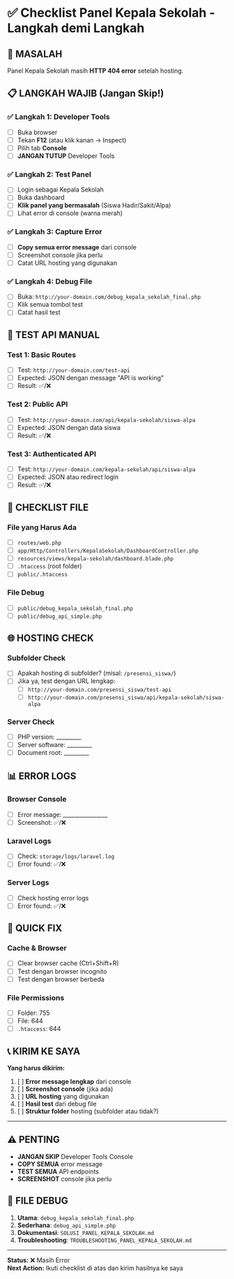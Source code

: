 # ✅ Checklist Panel Kepala Sekolah - Langkah demi Langkah

## 🚨 MASALAH
Panel Kepala Sekolah masih **HTTP 404 error** setelah hosting.

## 📋 LANGKAH WAJIB (Jangan Skip!)

### ✅ Langkah 1: Developer Tools
- [ ] Buka browser
- [ ] Tekan **F12** (atau klik kanan → Inspect)
- [ ] Pilih tab **Console**
- [ ] **JANGAN TUTUP** Developer Tools

### ✅ Langkah 2: Test Panel
- [ ] Login sebagai Kepala Sekolah
- [ ] Buka dashboard
- [ ] **Klik panel yang bermasalah** (Siswa Hadir/Sakit/Alpa)
- [ ] Lihat error di console (warna merah)

### ✅ Langkah 3: Capture Error
- [ ] **Copy semua error message** dari console
- [ ] Screenshot console jika perlu
- [ ] Catat URL hosting yang digunakan

### ✅ Langkah 4: Debug File
- [ ] Buka: `http://your-domain.com/debug_kepala_sekolah_final.php`
- [ ] Klik semua tombol test
- [ ] Catat hasil test

## 🧪 TEST API MANUAL

### Test 1: Basic Routes
- [ ] Test: `http://your-domain.com/test-api`
- [ ] Expected: JSON dengan message "API is working"
- [ ] Result: ✅/❌

### Test 2: Public API
- [ ] Test: `http://your-domain.com/api/kepala-sekolah/siswa-alpa`
- [ ] Expected: JSON dengan data siswa
- [ ] Result: ✅/❌

### Test 3: Authenticated API
- [ ] Test: `http://your-domain.com/kepala-sekolah/api/siswa-alpa`
- [ ] Expected: JSON atau redirect login
- [ ] Result: ✅/❌

## 🔧 CHECKLIST FILE

### File yang Harus Ada
- [ ] `routes/web.php`
- [ ] `app/Http/Controllers/KepalaSekolah/DashboardController.php`
- [ ] `resources/views/kepala-sekolah/dashboard.blade.php`
- [ ] `.htaccess` (root folder)
- [ ] `public/.htaccess`

### File Debug
- [ ] `public/debug_kepala_sekolah_final.php`
- [ ] `public/debug_api_simple.php`

## 🌐 HOSTING CHECK

### Subfolder Check
- [ ] Apakah hosting di subfolder? (misal: `/presensi_siswa/`)
- [ ] Jika ya, test dengan URL lengkap:
  - [ ] `http://your-domain.com/presensi_siswa/test-api`
  - [ ] `http://your-domain.com/presensi_siswa/api/kepala-sekolah/siswa-alpa`

### Server Check
- [ ] PHP version: _________
- [ ] Server software: _________
- [ ] Document root: _________

## 📊 ERROR LOGS

### Browser Console
- [ ] Error message: ________________
- [ ] Screenshot: ✅/❌

### Laravel Logs
- [ ] Check: `storage/logs/laravel.log`
- [ ] Error found: ✅/❌

### Server Logs
- [ ] Check hosting error logs
- [ ] Error found: ✅/❌

## 🚀 QUICK FIX

### Cache & Browser
- [ ] Clear browser cache (Ctrl+Shift+R)
- [ ] Test dengan browser incognito
- [ ] Test dengan browser berbeda

### File Permissions
- [ ] Folder: 755
- [ ] File: 644
- [ ] `.htaccess`: 644

## 📞 KIRIM KE SAYA

**Yang harus dikirim:**
1. [ ] **Error message lengkap** dari console
2. [ ] **Screenshot console** (jika ada)
3. [ ] **URL hosting** yang digunakan
4. [ ] **Hasil test** dari debug file
5. [ ] **Struktur folder** hosting (subfolder atau tidak?)

---

## ⚠️ PENTING
- **JANGAN SKIP** Developer Tools Console
- **COPY SEMUA** error message
- **TEST SEMUA** API endpoints
- **SCREENSHOT** console jika perlu

## 🔗 FILE DEBUG
1. **Utama**: `debug_kepala_sekolah_final.php`
2. **Sederhana**: `debug_api_simple.php`
3. **Dokumentasi**: `SOLUSI_PANEL_KEPALA_SEKOLAH.md`
4. **Troubleshooting**: `TROUBLESHOOTING_PANEL_KEPALA_SEKOLAH.md`

---

**Status:** ❌ Masih Error  
**Next Action:** Ikuti checklist di atas dan kirim hasilnya ke saya
